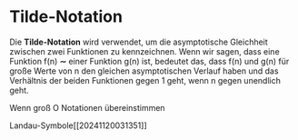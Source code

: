 # Tilde-Notation
Die **Tilde-Notation** wird verwendet, um die asymptotische Gleichheit zwischen zwei Funktionen zu kennzeichnen. Wenn wir sagen, dass eine Funktion f(n) **∼** einer Funktion g(n) ist, bedeutet das, dass f(n) und g(n) für große Werte von n den gleichen asymptotischen Verlauf haben und das Verhältnis der beiden Funktionen gegen 1 geht, wenn n gegen unendlich geht.

Wenn groß O Notationen übereinstimmen

Landau-Symbole[[20241120031351]]